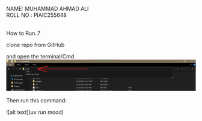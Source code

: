 NAME: MUHAMMAD AHMAD ALI <br>
ROLL NO : PIAIC255648<br>
<br>


How to Run..?<br>

clone repo from GitHub

and open the terminal/Cmd <br>
![Screenshot](/images/cmd.png)

Then run this command:

![alt text](uv run mood)